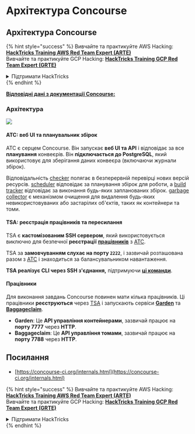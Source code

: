 # Архітектура Concourse

## Архітектура Concourse

{% hint style="success" %}
Вивчайте та практикуйте AWS Hacking:<img src="../../.gitbook/assets/image (1) (1) (1) (1).png" alt="" data-size="line">[**HackTricks Training AWS Red Team Expert (ARTE)**](https://training.hacktricks.xyz/courses/arte)<img src="../../.gitbook/assets/image (1) (1) (1) (1).png" alt="" data-size="line">\
Вивчайте та практикуйте GCP Hacking: <img src="../../.gitbook/assets/image (2) (1).png" alt="" data-size="line">[**HackTricks Training GCP Red Team Expert (GRTE)**<img src="../../.gitbook/assets/image (2) (1).png" alt="" data-size="line">](https://training.hacktricks.xyz/courses/grte)

<details>

<summary>Підтримати HackTricks</summary>

* Перевірте [**плани підписки**](https://github.com/sponsors/carlospolop)!
* **Приєднуйтесь до** 💬 [**групи Discord**](https://discord.gg/hRep4RUj7f) або [**групи Telegram**](https://t.me/peass) або **слідкуйте** за нами в **Twitter** 🐦 [**@hacktricks\_live**](https://twitter.com/hacktricks_live)**.**
* **Діліться хакерськими трюками, надсилаючи PR до** [**HackTricks**](https://github.com/carlospolop/hacktricks) та [**HackTricks Cloud**](https://github.com/carlospolop/hacktricks-cloud) репозиторіїв на GitHub.

</details>
{% endhint %}

[**Відповідні дані з документації Concourse:**](https://concourse-ci.org/internals.html)

### Архітектура

![](<../../.gitbook/assets/image (187).png>)

#### ATC: веб UI та планувальник збірок

ATC є серцем Concourse. Він запускає **веб UI та API** і відповідає за все **планування** конвеєрів. Він **підключається до PostgreSQL**, який використовує для зберігання даних конвеєра (включаючи журнали збірок).

Відповідальність [checker](https://concourse-ci.org/checker.html) полягає в безперервній перевірці нових версій ресурсів. [scheduler](https://concourse-ci.org/scheduler.html) відповідає за планування збірок для роботи, а [build tracker](https://concourse-ci.org/build-tracker.html) відповідає за виконання будь-яких запланованих збірок. [garbage collector](https://concourse-ci.org/garbage-collector.html) є механізмом очищення для видалення будь-яких невикористовуваних або застарілих об'єктів, таких як контейнери та томи.

#### TSA: реєстрація працівників та пересилання

TSA є **кастомізованим SSH сервером**, який використовується виключно для безпечної **реєстрації** [**працівників**](https://concourse-ci.org/internals.html#architecture-worker) з [ATC](https://concourse-ci.org/internals.html#component-atc).

TSA за **замовчуванням слухає на порту `2222`**, і зазвичай розташована разом з [ATC](https://concourse-ci.org/internals.html#component-atc) і знаходиться за балансувальником навантаження.

**TSA реалізує CLI через SSH з'єднання,** підтримуючи [**ці команди**](https://concourse-ci.org/internals.html#component-tsa).

#### Працівники

Для виконання завдань Concourse повинен мати кілька працівників. Ці працівники **реєструються** через [TSA](https://concourse-ci.org/internals.html#component-tsa) і запускають сервіси [**Garden**](https://github.com/cloudfoundry-incubator/garden) та [**Baggageclaim**](https://github.com/concourse/baggageclaim).

* **Garden**: Це **API управління контейнерами**, зазвичай працює на **порту 7777** через **HTTP**.
* **Baggageclaim**: Це **API управління томами**, зазвичай працює на **порту 7788** через **HTTP**.

## Посилання

* [https://concourse-ci.org/internals.html](https://concourse-ci.org/internals.html)

{% hint style="success" %}
Вивчайте та практикуйте AWS Hacking:<img src="../../.gitbook/assets/image (1) (1) (1) (1).png" alt="" data-size="line">[**HackTricks Training AWS Red Team Expert (ARTE)**](https://training.hacktricks.xyz/courses/arte)<img src="../../.gitbook/assets/image (1) (1) (1) (1).png" alt="" data-size="line">\
Вивчайте та практикуйте GCP Hacking: <img src="../../.gitbook/assets/image (2) (1).png" alt="" data-size="line">[**HackTricks Training GCP Red Team Expert (GRTE)**<img src="../../.gitbook/assets/image (2) (1).png" alt="" data-size="line">](https://training.hacktricks.xyz/courses/grte)

<details>

<summary>Підтримати HackTricks</summary>

* Перевірте [**плани підписки**](https://github.com/sponsors/carlospolop)!
* **Приєднуйтесь до** 💬 [**групи Discord**](https://discord.gg/hRep4RUj7f) або [**групи Telegram**](https://t.me/peass) або **слідкуйте** за нами в **Twitter** 🐦 [**@hacktricks\_live**](https://twitter.com/hacktricks_live)**.**
* **Діліться хакерськими трюками, надсилаючи PR до** [**HackTricks**](https://github.com/carlospolop/hacktricks) та [**HackTricks Cloud**](https://github.com/carlospolop/hacktricks-cloud) репозиторіїв на GitHub.

</details>
{% endhint %}
